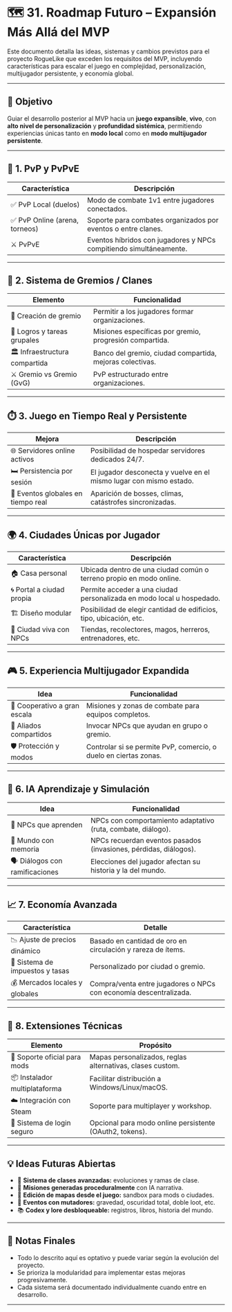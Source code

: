 # 🗺️ 31. Roadmap Futuro – Expansión Más Allá del MVP

Este documento detalla las ideas, sistemas y cambios previstos para el proyecto RogueLike que exceden los requisitos del MVP, incluyendo características para escalar el juego en complejidad, personalización, multijugador persistente, y economía global.

---

## 🎯 Objetivo

Guiar el desarrollo posterior al MVP hacia un **juego expansible**, **vivo**, con **alto nivel de personalización** y **profundidad sistémica**, permitiendo experiencias únicas tanto en **modo local** como en **modo multijugador persistente**.

---

## 🧩 1. PvP y PvPvE

| Característica                 | Descripción                                                            |
|-------------------------------|------------------------------------------------------------------------|
| ✅ PvP Local (duelos)         | Modo de combate 1v1 entre jugadores conectados.                        |
| ✅ PvP Online (arena, torneos)| Soporte para combates organizados por eventos o entre clanes.          |
| ⚔️ PvPvE                      | Eventos híbridos con jugadores y NPCs compitiendo simultáneamente.     |

---

## 🧙 2. Sistema de Gremios / Clanes

| Elemento                     | Funcionalidad                                                           |
|-----------------------------|-------------------------------------------------------------------------|
| 🎪 Creación de gremio        | Permitir a los jugadores formar organizaciones.                         |
| 📜 Logros y tareas grupales | Misiones específicas por gremio, progresión compartida.                |
| 🏛️ Infraestructura compartida| Banco del gremio, ciudad compartida, mejoras colectivas.                |
| ⚔️ Gremio vs Gremio (GvG)   | PvP estructurado entre organizaciones.                                  |

---

## ⏱️ 3. Juego en Tiempo Real y Persistente

| Mejora                       | Descripción                                                            |
|-----------------------------|------------------------------------------------------------------------|
| 🌐 Servidores online activos| Posibilidad de hospedar servidores dedicados 24/7.                      |
| 🛏️ Persistencia por sesión | El jugador desconecta y vuelve en el mismo lugar con mismo estado.     |
| 🔄 Eventos globales en tiempo real | Aparición de bosses, climas, catástrofes sincronizadas.        |

---

## 🌍 4. Ciudades Únicas por Jugador

| Característica                   | Descripción                                                              |
|----------------------------------|---------------------------------------------------------------------------|
| 🏠 Casa personal                 | Ubicada dentro de una ciudad común o terreno propio en modo online.       |
| 🌀 Portal a ciudad propia        | Permite acceder a una ciudad personalizada en modo local u hospedado.     |
| 🏗️ Diseño modular               | Posibilidad de elegir cantidad de edificios, tipo, ubicación, etc.        |
| 🧠 Ciudad viva con NPCs          | Tiendas, recolectores, magos, herreros, entrenadores, etc.                |

---

## 🎮 5. Experiencia Multijugador Expandida

| Idea                           | Funcionalidad                                                            |
|--------------------------------|--------------------------------------------------------------------------|
| 🤝 Cooperativo a gran escala  | Misiones y zonas de combate para equipos completos.                      |
| 🧍 Aliados compartidos         | Invocar NPCs que ayudan en grupo o gremio.                              |
| 🛡️ Protección y modos         | Controlar si se permite PvP, comercio, o duelo en ciertas zonas.        |

---

## 🧠 6. IA Aprendizaje y Simulación

| Idea                             | Funcionalidad                                                        |
|----------------------------------|-----------------------------------------------------------------------|
| 🤖 NPCs que aprenden             | NPCs con comportamiento adaptativo (ruta, combate, diálogo).         |
| 🧬 Mundo con memoria             | NPCs recuerdan eventos pasados (invasiones, pérdidas, diálogos).     |
| 🗣️ Diálogos con ramificaciones  | Elecciones del jugador afectan su historia y la del mundo.           |

---

## 📈 7. Economía Avanzada

| Característica                     | Detalle                                                             |
|------------------------------------|---------------------------------------------------------------------|
| 📉 Ajuste de precios dinámico       | Basado en cantidad de oro en circulación y rareza de ítems.        |
| 🧾 Sistema de impuestos y tasas    | Personalizado por ciudad o gremio.                                  |
| 💰 Mercados locales y globales     | Compra/venta entre jugadores o NPCs con economía descentralizada.   |

---

## 🔧 8. Extensiones Técnicas

| Elemento                     | Propósito                                                            |
|-----------------------------|----------------------------------------------------------------------|
| 🧩 Soporte oficial para mods | Mapas personalizados, reglas alternativas, clases custom.           |
| 📦 Instalador multiplataforma| Facilitar distribución a Windows/Linux/macOS.                        |
| ☁️ Integración con Steam     | Soporte para multiplayer y workshop.                                |
| 🔐 Sistema de login seguro   | Opcional para modo online persistente (OAuth2, tokens).             |

---

## 💡 Ideas Futuras Abiertas

- 🏹 **Sistema de clases avanzadas:** evoluciones y ramas de clase.
- 📜 **Misiones generadas proceduralmente** con IA narrativa.
- 🎨 **Edición de mapas desde el juego:** sandbox para mods o ciudades.
- 🧪 **Eventos con mutadores:** gravedad, oscuridad total, doble loot, etc.
- 📚 **Codex y lore desbloqueable:** registros, libros, historia del mundo.

---

## 📌 Notas Finales

- Todo lo descrito aquí es optativo y puede variar según la evolución del proyecto.
- Se prioriza la modularidad para implementar estas mejoras progresivamente.
- Cada sistema será documentado individualmente cuando entre en desarrollo.

---
